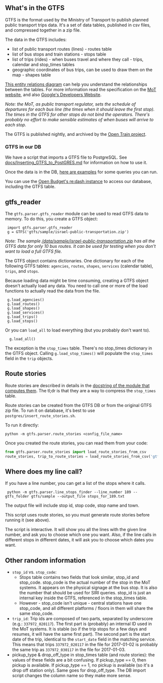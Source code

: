 
What's in the GTFS
------------------

GTFS is the format used by the Ministry of Transport to publish planned public transport trips data. It's a set of data tables, published in csv files, and compressed together in a zip file. 

The data in the GTFS includes:

* list of public transport routes (lines) - routes table
* list of bus stops and train stations - stops table
* list of trips (rides) - when buses travel and where they call - trips, calendar and stop_times tables 
* geographic coordinates of bus trips, can be used to draw them on the map - shapes table 

[This entity relations diagram](https://github.com/hasadna/open-bus/blob/master/doc/gtfs_src_entity_diagram.png) can help you understand the relationships between the tables. For more information read the specification on the [MoT website](http://he.mot.gov.il/index.php?option=com_content&view=article&id=2244:pub-trn-gtfs&catid=167:pub-trn-dev-info&Itemid=304), and also [Google's Developers Website](https://developers.google.com/transit/gtfs/reference/).

*Note: the MoT, as public transport regulator, sets the schedule of departures for each bus line (the times when it should leave the first stop). The times in the GTFS for other stops do not bind the operators. There's probably no effort to make sensible estimates of when buses will arrive to each stop.*

The GTFS is published nightly, and archived by the [Open Train project](http://gtfs.otrain.org/static/archive/). 

### GTFS in our DB

We have a script that imports a GTFS file to PostgreSQL.  See [docs/Inserting_GTFS_to_PostGRES.md](docs/Inserting_GTFS_to_PostGRES.md) for information on how to use it.  

Once the data is in the DB, [here are examples](/docs/useful_GTFS_queries.md) for some queries you can run. 

You can use the [Open Budget's re:dash instance](http://data.obudget.org) to access our database, including the GTFS table. 


gtfs_reader
-----------

The `gtfs.parser.gtfs_reader` module can be used to read GTFS data to memory. To do this, you create a GTFS object:

     import gtfs.parser.gtfs_reader
     g = GTFS('gtfs/sample/israel-public-transportation.zip')

*Note: The sample [/data/sample/israel-public-transportation.zip](https://github.com/hasadna/open-bus/tree/master/data/sample) has all the GTFS data for only 10 bus routes. It can be used for testing when you don't want to load a full GTFS file.*

The GTFS object contains dictionaries. One dictionary for each of the following GTFS tables: `agencies`, `routes`, `shapes`, `services` (calendar table), `trips`, and `stops`. 

Because loading data might be time consuming, creating a GTFS object doesn't actually load any data. You need to call one or more of the load functions to actually read the data from the file. 

     g.load_agencies()
     g.load_routes()
     g.load_shapes()
     g.load_services()
     g.load_trips()
     g.load_stops()

Or you can `load_all` to load everything (but you probably don't want to).

      g.load_all()

The exception is the `stop_times` table. There's no stop_times dictionary in the GTFS object. Calling `g.load_stop_times()` will populate the `stop_times` field in the `trip` objects. 


Route stories
-------------
Route stories are described in details in the [docstring of the module that computes them](https://github.com/hasadna/open-bus/blob/master/gtfs/parser/route_stories.py). The tl;dr is that they are a way to compress the `stop_times` table. 

Route stories can be created from the GTFS DB or from the original GTFS zip file. To run it on database, it's best to use `postgres/insert_route_stories.sh`. 

To run it directly: 

```shell
python -m gtfs.parser.route_stories <config_file_name>
```
Once you created the route stories, you can read them from your code:

```python
from gtfs.parser.route_stories import load_route_stories_from_csv
route_stories, trip_to_route_stories = load_route_stories_from_csv('gtfs/sample/route_stories.txt', 'gtfs/sample/trip_to_stories.txt')
```


Where does my line call?
------------------------
If you have a line number, you can get a list of the stops where it calls. 

     python -m gtfs.parser.line_stops_finder --line_number 189 --gtfs_folder gtfs/sample --output_file stops_for_189.txt
The output file will include stop id, stop code, stop name and town. 

This script uses route stories, so you must generate route stories before running it (see above).

The script is interactive. It will show you all the lines with the given line number, and ask you to choose which one you want. Also, if the line calls in different stops in different dates, it will ask you to choose which dates you want. 


Other random information
-------------------------
* `stop_id` vs. `stop_code`:  
  * Stops table contains two fields that look similar, stop_id and stop_code. stop_code is the actual number of the stop in the MoT systems. It appears on the physical signage at the bus stop. It is also the number that should be used for SIRI queries. stop_id is just an internal key inside the GTFS, referenced in the stop_times table.  
  * However - stop_code isn't unique - central stations have one stop_code, and all different platforms / floors in them will share the same stop_code. 
* `trip_id`: Trip ids are composed of two parts, separated by underscore (e.g.: `337972_020117`). The first part is (probably) an internal ID used in the MoT systems. It is stable (so if the trip stops for a few days and resumes, it will have the same first part). The second part is the start date of the trip, identical to the `start_date` field in the matching service. This means that trips `337972_020117`  in the file for 2017-01-02 is probably the same trip as `337972_030117` in the file for 2017-01-03. 
* pickup_type & drop_off_type in stop_times table (and route stories): the values of these fields are a bit confusing. If pickup_type == 0, then pickup is available. If pickup_type == 1, no pickup is available (so it's a drop off station only). Same goes for drop_off_type. The DB import script changes the column name so they make more sense. 
